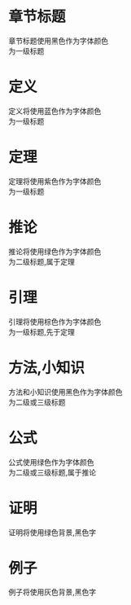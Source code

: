 # 章节标题

章节标题使用黑色作为字体颜色  
为一级标题  

# 定义

定义将使用蓝色作为字体颜色  
为一级标题  

# 定理

定理将使用紫色作为字体颜色  
为一级标题  
  

# 推论

推论将使用绿色作为字体颜色  
为二级标题,属于定理  

# 引理

引理将使用棕色作为字体颜色  
为一级标题,先于定理  

# 方法,小知识

方法和小知识使用黑色作为字体颜色  
为二级或三级标题  

# 公式

公式使用绿色作为字体颜色  
为二级或三级标题,属于推论  

# 证明

证明将使用绿色背景,黑色字

# 例子

例子将使用灰色背景,黑色字